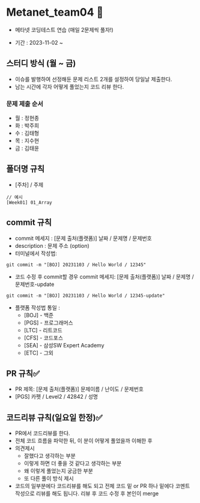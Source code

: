 # Metanet_team04 💯 
- 메타넷 코딩테스트 연습 (매일 2문제씩 풀자!)
* 기간 : 2023-11-02 ~
## 스터디 방식 (월 ~ 금)
- 이슈를 발행하여 선정해둔 문제 리스트 2개를 설정하여 당일날 제출한다.
- 남는 시간에 각자 어떻게 풀었는지 코드 리뷰 한다.
### 문제 제출 순서
- 월 : 정현종
- 화 : 박주희
- 수 : 김태형
- 목 : 지수현
- 금 : 김태윤
## 폴더명 규칙
- [주차] / 주제
```
// 예시
[Week01] 01_Array
```
## commit 규칙
- commit 메세지 : [문제 출처(플랫폼)] 날짜 / 문제명 / 문제번호
- description : 문제 주소 (option)
- 터미널에서 작성법:
```
git commit -m "[BOJ] 20231103 / Hello World / 12345"
```
- 코드 수정 후 commit할 경우 commit 메세지: [문제 출처(플랫폼)] 날짜 / 문제명 / 문제번호-update
```
git commit -m "[BOJ] 20231103 / Hello World / 12345-update"
```
- 플랫폼 작성법 통일 :
  - [BOJ] - 백준
  - [PGS] - 프로그래머스
  - [LTC] - 리트코드
  - [CFS] - 코드포스
  - [SEA] - 삼성SW Expert Academy
  - [ETC] - 그외
## PR 규칙✅
- PR 제목: [문제 출처(플랫폼)] 문제이름 / 난이도 / 문제번호
- [PGS] 카펫 / Level2 / 42842 / 성명

## 코드리뷰 규칙(일요일 한정)✅
- PR에서 코드리뷰를 한다.
- 전체 코드 흐름을 파악한 뒤, 이 분이 어떻게 풀었을까 이해한 후
- 의견제시
  - 잘했다고 생각하는 부분
  - 이렇게 하면 더 좋을 것 같다고 생각하는 부분
  - 왜 이렇게 풀었는지 궁금한 부분
  - 또 다른 풀이 방식 제시
- 코드의 일부분에다 코드리뷰를 해도 되고 전체 코드 밑 or PR 하나 밑에다 코멘트 작성으로 리뷰를 해도 됩니다.
리뷰 후 코드 수정 후 본인이 merge

